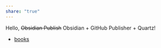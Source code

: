 ```yaml
---
share: "true"
---
```

Hello, ~~Obsidian Publish~~ Obsidian + GitHub Publisher + Quartz!

- [ books](books/index.md)
